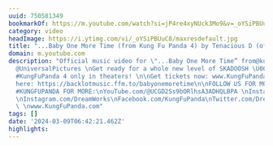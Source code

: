 ```yaml
---
uuid: 750581349
bookmarkOf: https://m.youtube.com/watch?si=jP4re4xyNUck3Mo9&v=_oYSiPBUuC8&feature=youtu.be
category: video
headImage: https://i.ytimg.com/vi/_oYSiPBUuC8/maxresdefault.jpg
title: "...Baby One More Time (from Kung Fu Panda 4) by Tenacious D (official video)"
domain: m.youtube.com
description: "Official music video for \"...Baby One More Time” from@kungfupanda and
  @UniversalPictures \nGet ready for a whole new level of SKADOOSH \U0001F4A5 Experience
  #KungFuPanda 4 only in theaters! \n\nGet tickets now: www.KungFuPandaTickets.com\nListen
  here: https://backlotmusic.ffm.to/babyonemoretime\n\nFOLLOW US FOR MORE:\nYouTube.com/@TenaciousD\nYouTube.com/@JablinskiGames\nYouTube.com/@kylegass9760\nInstagram.com/Tenaciousd\nInstagram.com/JackBlack\nInstagram.com/therealKyleGass\nFacebook.com/Tenacious\nFacebook.com/JackBlack\nFacebook.com/GassLeak\nTwitter.com/TenaciousD\nTwitter.com/JackBlack\nTwitter.com/Gassleak\nTikTok.com/@JackBlack\nwww.TenaciousD.com\n\nFOLLOW
  #KUNGFUPANDA FOR MORE:\nYouTube.com/@UCGD2Ss9bORlhsA3ADHQLBPA \nInstagram.com/KungFuPanda\nInstagram.com/UniversalPictures
  \nInstagram.com/DreamWorks\nFacebook.com/KungFuPanda\nTwitter.com/DreamWorks  \nTikTok.com/@dreamworks
  \ \nwww.KungFuPanda.com"
tags: []
date: '2024-03-09T06:42:21.462Z'
highlights: 
---
```




